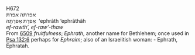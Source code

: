<body>
  <p>H672<br>  אפרתה    אפרת  <br> אֶפרָת  אֶפרָתָה  ‎  ‘ephrâth  ‘ephrâthâh  <br><i>ef-rawth‘,</i> <i>ef-raw‘-thaw </i><br>From <a href="h6509.htm">6509</a>  <i>fruitfulness</i>; <i>Ephrath</i>, another name for Bethlehem; once used in <a href="psa132.htm#006">Psa 132:6</a> perhaps for <i>Ephraim</i>; also of an Israelitish woman: - Ephrath, Ephratah.<br></p>
 </body>